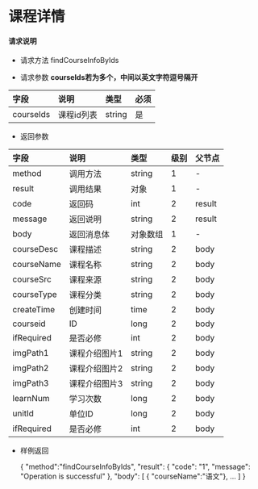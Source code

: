 # 课程详情

#### **请求说明**

* 请求方法 findCourseInfoByIds

* 请求参数
**courseIds若为多个，中间以英文字符逗号隔开**


| 字段 | 说明 | 类型 | 必须 |
| :--- | :--- | :--- | :--- |
| courseIds| 课程id列表 | string| 是 |

* 返回参数

| 字段 | 说明 | 类型 | 级别 | 父节点 |
| :--- | :--- | :--- | :--- | :--- |
| method| 调用方法 | string | 1 | - |
| result | 调用结果 | 对象 | 1 | - |
| code | 返回码| int | 2 | result |
| message| 返回说明 | string | 2 | result |
| body | 返回消息体 | 对象数组 | 1 | - |
| courseDesc| 课程描述 | string | 2 |body|
| courseName| 课程名称 | string | 2 |body|
| courseSrc| 课程来源 | string | 2 |body|
| courseType| 课程分类 | string | 2 |body|
| createTime| 创建时间 | time| 2 |body|
| courseid| ID | long | 2 |body|
| ifRequired | 是否必修 | int | 2 |body|
| imgPath1| 课程介绍图片1 | string | 2 |body|
| imgPath2| 课程介绍图片2 | string | 2 |body|
| imgPath3| 课程介绍图片3 | string | 2 |body|
| learnNum| 学习次数 | long | 2 |body|
| unitId| 单位ID | long | 2 |body|
| ifRequired | 是否必修 | int | 2 |body|

* 样例返回

    
    {
    "method":"findCourseInfoByIds",
    "result":
        {
        "code": "1",
        "message": "Operation is successful"
        },
    "body":
        [
           { "courseName":"语文"},
            ...
        ]
    }